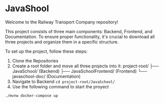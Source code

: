# JavaShool

Welcome to the Railway Transport Company repository!

This project consists of three main components: Backend, Frontend, and Documentation. To ensure proper functionality, it's crucial to download all three projects and organize them in a specific structure.

To set up the project, follow these steps:

1. Clone the Repositories
2. Create a root folder and move all three projects into it:
   project-root/
    ├── JavaSchool/    (Backend)
    ├── JavaSchoolFrontend/      (Frontend)
    └── javaschool-doc/ (Documentation)
3. Navigate to Backend
```cd project-root/JavaSchool/```
5. Use the following command to start the proyect
```
./mvnw docker-compose up

